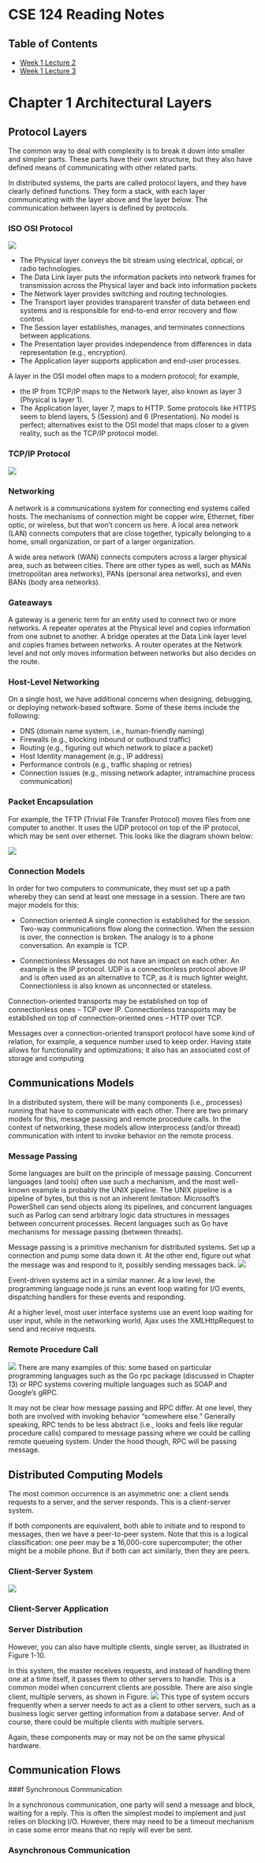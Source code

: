 # CSE 124 Reading Notes

## Table of Contents

- [Week 1 Lecture 2](09-27.md)
- [Week 1 Lecture 3](09-29.md)

# Chapter 1 Architectural Layers

## Protocol Layers

The common way to deal with complexity is to break it down into smaller and simpler parts. These
parts have their own structure, but they also have defined means of communicating with other related parts.

In distributed systems, the parts are called protocol layers, and they have clearly defined functions. They
form a stack, with each layer communicating with the layer above and the layer below. The communication
between layers is defined by protocols.

### ISO OSI Protocol

![](assets/OSI.jpg)

- The Physical layer conveys the bit stream using electrical, optical, or radio technologies.
- The Data Link layer puts the information packets into network frames for transmission across the Physical layer and back into information packets
- The Network layer provides switching and routing technologies.
- The Transport layer provides transparent transfer of data between end systems and is responsible for end-to-end error recovery and flow control.
- The Session layer establishes, manages, and terminates connections between applications.
- The Presentation layer provides independence from differences in data representation (e.g., encryption).
- The Application layer supports application and end-user processes.

A layer in the OSI model often maps to a modern protocol; for example,

- the IP from TCP/IP maps to the
  Network layer, also known as layer 3 (Physical is layer 1).
- The Application layer, layer 7, maps to HTTP.
  Some protocols like HTTPS seem to blend layers, 5 (Session) and 6 (Presentation).
  No model is perfect; alternatives exist to the OSI model that maps closer to a given reality, such as the TCP/IP protocol model.

### TCP/IP Protocol

![](assets/20220924200749.jpg)

### Networking

A network is a communications system for connecting end systems called hosts. The mechanisms of
connection might be copper wire, Ethernet, fiber optic, or wireless, but that won’t concern us here. A local area network (LAN) connects computers that are close together, typically belonging to a home, small
organization, or part of a larger organization.

A wide area network (WAN) connects computers across a larger physical area, such as between cities.
There are other types as well, such as MANs (metropolitan area networks), PANs (personal area networks), and even BANs (body area networks).

### Gateaways

A gateway is a generic term for an entity used to connect two or more networks. A repeater operates at
the Physical level and copies information from one subnet to another. A bridge operates at the Data Link
layer level and copies frames between networks. A router operates at the Network level and not only moves information between networks but also decides on the route.

### Host-Level Networking

On a single host, we have additional concerns when designing, debugging, or deploying network-based
software. Some of these items include the following:

- DNS (domain name system, i.e., human-friendly naming)
- Firewalls (e.g., blocking inbound or outbound traffic)
- Routing (e.g., figuring out which network to place a packet)
- Host Identity management (e.g., IP address)
- Performance controls (e.g., traffic shaping or retries)
- Connection issues (e.g., missing network adapter, intramachine process
  communication)

### Packet Encapsulation

For example, the TFTP (Trivial File Transfer Protocol) moves files from one computer to another. It uses the UDP protocol on top of the IP protocol, which may be sent over ethernet. This looks like the diagram shown below:

![](assets/20220924201523.jpg)

### Connection Models

In order for two computers to communicate, they must set up a path whereby they can send at least one
message in a session. There are two major models for this:

- Connection oriented
  A single connection is established for the session. Two-way communications flow along the connection.
  When the session is over, the connection is broken. The analogy is to a phone conversation. An
  example is TCP.

- Connectionless
  Messages do not have an impact on each other. An
  example is the IP protocol. UDP is a connectionless protocol above IP and is often used as an alternative to
  TCP, as it is much lighter weight. Connectionless is also known as unconnected or stateless.

Connection-oriented transports may be established on top of connectionless ones – TCP over IP. Connectionless transports may be established on top of connection-oriented ones – HTTP over TCP.

Messages over a connection-oriented transport protocol have some kind of relation, for example, a sequence number used to keep order. Having state allows for functionality and optimizations; it also has an associated cost of storage and computing

## Communications Models

In a distributed system, there will be many components (i.e., processes) running that have to communicate
with each other. There are two primary models for this, message passing and remote procedure calls. In
the context of networking, these models allow interprocess (and/or thread) communication with intent to
invoke behavior on the remote process.

### Message Passing

Some languages are built on the principle of message passing. Concurrent languages (and tools) often use
such a mechanism, and the most well-known example is probably the UNIX pipeline. The UNIX pipeline
is a pipeline of bytes, but this is not an inherent limitation: Microsoft’s PowerShell can send objects along
its pipelines, and concurrent languages such as Parlog can send arbitrary logic data structures in messages
between concurrent processes. Recent languages such as Go have mechanisms for message passing
(between threads).

Message passing is a primitive mechanism for distributed systems. Set up a connection and pump some
data down it. At the other end, figure out what the message was and respond to it, possibly sending messages
back.
![](assets/20220924215216.jpg)

Event-driven systems act in a similar manner. At a low level, the programming language node.js runs an event loop waiting for I/O events, dispatching handlers for these events and responding.

At a higher level, most user interface systems use an event loop waiting for user input, while in the networking world, Ajax uses the XMLHttpRequest to send and receive requests.

### Remote Procedure Call

![](assets/20220924215712.jpg)
There are many examples of this: some based on particular programming languages such as the Go rpc package (discussed in Chapter 13) or RPC systems covering multiple languages such as SOAP and Google’s gRPC.

It may not be clear how message passing and RPC differ. At one level, they both are involved with invoking behavior “somewhere else.” Generally speaking, RPC tends to be less abstract (i.e., looks and feels like regular procedure calls) compared to message passing where we could be calling remote queueing system. Under the hood though, RPC will be passing message.

## Distributed Computing Models

The most common occurrence is an asymmetric one: a client sends requests to a server, and the server responds. This is a client-server system.

If both components are equivalent, both able to initiate and to respond to messages, then we have a
peer-to-peer system. Note that this is a logical classification: one peer may be a 16,000-core supercomputer;
the other might be a mobile phone. But if both can act similarly, then they are peers.

### Client-Server System

![](assets/20220924220228.jpg)

### Client-Server Application

### Server Distribution

However, you can also have multiple clients, single server, as illustrated in Figure 1-10.

In this system, the master receives requests, and instead of handling them one at a time itself, it passes
them to other servers to handle. This is a common model when concurrent clients are possible.
There are also single client, multiple servers, as shown in Figure.
![](assets/20220925004522.jpg)
This type of system occurs frequently when a server needs to act as a client to other servers, such as a business logic server getting information from a database server. And of course, there could be multiple clients with multiple servers.

Again, these components may or may not be on the same physical hardware.

## Communication Flows

###f Synchronous Communication

In a synchronous communication, one party will send a message and block, waiting for a reply. This is often
the simplest model to implement and just relies on blocking I/O. However, there may need to be a timeout
mechanism in case some error means that no reply will ever be sent.

### Asynchronous Communication
